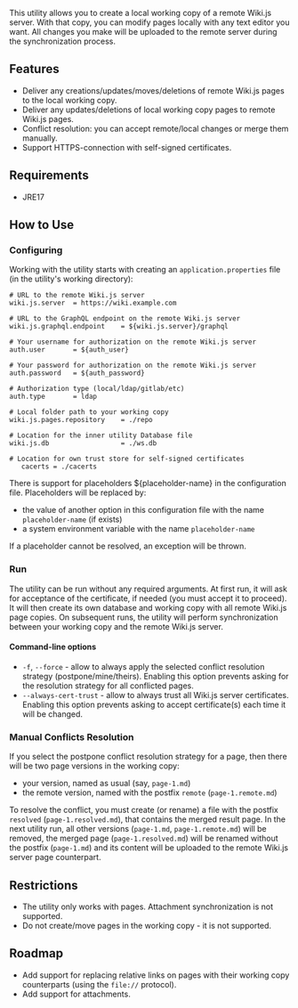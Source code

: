 This utility allows you to create a local working copy of a remote Wiki.js server. With that copy, you can modify pages locally with any text editor you want. All changes you make will be uploaded to the remote server during the synchronization process.

## Features
- Deliver any creations/updates/moves/deletions of remote Wiki.js pages to the local working copy.
- Deliver any updates/deletions of local working copy pages to remote Wiki.js pages.
- Conflict resolution: you can accept remote/local changes or merge them manually.
- Support HTTPS-connection with self-signed certificates.

## Requirements
- JRE17

## How to Use
### Configuring
Working with the utility starts with creating an `application.properties` file (in the utility's working directory):

```properties
# URL to the remote Wiki.js server
wiki.js.server  = https://wiki.example.com

# URL to the GraphQL endpoint on the remote Wiki.js server
wiki.js.graphql.endpoint    = ${wiki.js.server}/graphql

# Your username for authorization on the remote Wiki.js server
auth.user       = ${auth_user}

# Your password for authorization on the remote Wiki.js server
auth.password   = ${auth_password}

# Authorization type (local/ldap/gitlab/etc)
auth.type       = ldap

# Local folder path to your working copy
wiki.js.pages.repository    = ./repo

# Location for the inner utility Database file
wiki.js.db                  = ./ws.db

# Location for own trust store for self-signed certificates
   cacerts = ./cacerts
```

There is support for placeholders ${placeholder-name} in the configuration file. Placeholders will be replaced by:
- the value of another option in this configuration file with the name `placeholder-name` (if exists)
- a system environment variable with the name `placeholder-name`

If a placeholder cannot be resolved, an exception will be thrown.

### Run
The utility can be run without any required arguments. At first run, it will ask for acceptance of the certificate, if needed (you must accept it to proceed). It will then create its own database and working copy with all remote Wiki.js page copies. On subsequent runs, the utility will perform synchronization between your working copy and the remote Wiki.js server.

#### Command-line options
- `-f`, `--force` - allow to always apply the selected conflict resolution strategy (postpone/mine/theirs). Enabling this option prevents asking for the resolution strategy for all conflicted pages.
- `--always-cert-trust` - allow to always trust all Wiki.js server certificates. Enabling this option prevents asking to accept certificate(s) each time it will be changed.

### Manual Conflicts Resolution
If you select the postpone conflict resolution strategy for a page, then there will be two page versions in the working copy:
- your version, named as usual (say, `page-1.md`)
- the remote version, named with the postfix `remote` (`page-1.remote.md`)

To resolve the conflict, you must create (or rename) a file with the postfix `resolved` (`page-1.resolved.md`), that contains the merged result page. In the next utility run, all other versions (`page-1.md`, `page-1.remote.md`) will be removed, the merged page (`page-1.resolved.md`) will be renamed without the postfix (`page-1.md`) and its content will be uploaded to the remote Wiki.js server page counterpart.

## Restrictions
- The utility only works with pages. Attachment synchronization is not supported.
- Do not create/move pages in the working copy - it is not supported.

## Roadmap
- Add support for replacing relative links on pages with their working copy counterparts (using the `file://` protocol).
- Add support for attachments.
